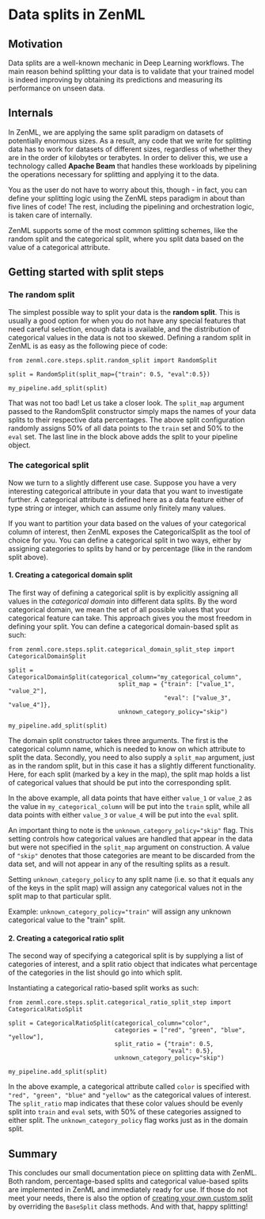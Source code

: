 # Data splits in ZenML

## Motivation

Data splits are a well-known mechanic in Deep Learning workflows. The main reason behind splitting your data is to
validate that your trained model is indeed improving by obtaining its predictions and measuring its performance on
unseen data.

## Internals

In ZenML, we are applying the same split paradigm on datasets of potentially enormous sizes. As a result, any code that
we write for splitting data has to work for datasets of different sizes, regardless of whether they are in the order of
kilobytes or terabytes. In order to deliver this, we use a technology called **Apache Beam** that handles these
workloads by pipelining the operations necessary for splitting and applying it to the data.

You as the user do not have to worry about this, though - in fact, you can define your splitting logic using the ZenML
steps paradigm in about than five lines of code! The rest, including the pipelining and orchestration logic, is taken
care of internally.

ZenML supports some of the most common splitting schemes, like the random split and the categorical split, where you
split data based on the value of a categorical attribute.

## Getting started with split steps

### The random split

The simplest possible way to split your data is the **random split**. This is usually a good option for when you do not
have any special features that need careful selection, enough data is available, and the distribution of categorical
values in the data is not too skewed. Defining a random split in ZenML is as easy as the following piece of code:

```
from zenml.core.steps.split.random_split import RandomSplit

split = RandomSplit(split_map={"train": 0.5, "eval":0.5})

my_pipeline.add_split(split)
```

That was not too bad! Let us take a closer look. The `split_map` argument passed to the RandomSplit constructor simply
maps the names of your data splits to their respective data percentages. The above split configuration randomly assigns
50% of all data points to the `train` set and 50% to the `eval` set. The last line in the block above adds the split to
your pipeline object.

### The categorical split

Now we turn to a slightly different use case. Suppose you have a very interesting categorical attribute in your data
that you want to investigate further. A categorical attribute is defined here as a data feature either of type string or
integer, which can assume only finitely many values.

If you want to partition your data based on the values of your categorical column of interest, then ZenML exposes the
CategoricalSplit as the tool of choice for you. You can define a categorical split in two ways, either by assigning
categories to splits by hand or by percentage (like in the random split above).

#### 1. Creating a categorical domain split

The first way of defining a categorical split is by explicitly assigning all values in the _categorical domain_ into
different data splits. By the word categorical domain, we mean the set of all possible values that your categorical
feature can take. This approach gives you the most freedom in defining your split. You can define a categorical
domain-based split as such:

```
from zenml.core.steps.split.categorical_domain_split_step import CategoricalDomainSplit

split = CategoricalDomainSplit(categorical_column="my_categorical_column",
                               split_map = {"train": ["value_1", "value_2"],
                                            "eval": ["value_3", "value_4"]},
                               unknown_category_policy="skip")

my_pipeline.add_split(split)
```

The domain split constructor takes three arguments. The first is the categorical column name, which is needed to know on
which attribute to split the data. Secondly, you need to also supply a `split_map` argument, just as in the random
split, but in this case it has a slightly different functionality. Here, for each split (marked by a key in the map),
the split map holds a list of categorical values that should be put into the corresponding split.

In the above example, all data points that have either `value_1` or `value_2` as the value in `my_categorical_column`
will be put into the `train` split, while all data points with either `value_3` or `value_4` will be put into the
`eval` split.

An important thing to note is the `unknown_category_policy="skip"` flag. This setting controls how categorical values
are handled that appear in the data but were not specified in the `split_map` argument on construction. A value
of `"skip"`
denotes that those categories are meant to be discarded from the data set, and will not appear in any of the resulting
splits as a result.

Setting `unknown_category_policy` to any split name (i.e. so that it equals any of the keys in the split map) will
assign any categorical values not in the split map to that particular split.

Example: `unknown_category_policy="train"` will assign any unknown categorical value to the "train" split.

#### 2. Creating a categorical ratio split

The second way of specifying a categorical split is by supplying a list of categories of interest, and a split ratio
object that indicates what percentage of the categories in the list should go into which split.

Instantiating a categorical ratio-based split works as such:

```
from zenml.core.steps.split.categorical_ratio_split_step import CategoricalRatioSplit

split = CategoricalRatioSplit(categorical_column="color",
                              categories = ["red", "green", "blue", "yellow"],
                              split_ratio = {"train": 0.5,
                                             "eval": 0.5},
                              unknown_category_policy="skip")
           
my_pipeline.add_split(split)                   
```

In the above example, a categorical attribute called `color` is specified with `"red", "green", "blue"` and `"yellow"`
as the categorical values of interest. The `split_ratio` map indicates that these color values should be evenly split
into `train` and `eval` sets, with 50% of these categories assigned to either split. The `unknown_category_policy` flag
works just as in the domain split.


## Summary

This concludes our small documentation piece on splitting data with ZenML. Both random, percentage-based splits and
categorical value-based splits are implemented in ZenML and immediately ready for use. If those do not meet your needs,
there is also the option of [creating your own custom split](custom-split.md) by overriding the `BaseSplit` class methods. And with that,
happy splitting!